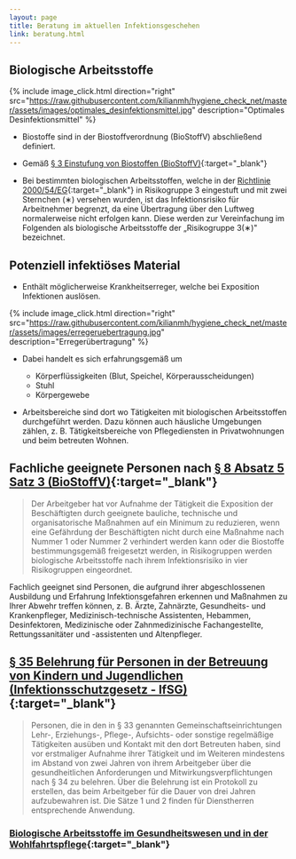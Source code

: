 ```yaml
---
layout: page
title: Beratung im aktuellen Infektionsgeschehen
link: beratung.html
---
```


## Biologische Arbeitsstoffe

{% include image_click.html direction="right" src="https://raw.githubusercontent.com/kilianmh/hygiene_check_net/master/assets/images/optimales_desinfektionsmittel.jpg" description="Optimales Desinfektionsmittel" %}


-   Biostoffe sind in der Biostoffverordnung (BioStoffV) abschließend definiert.

-   Gemäß [§ 3 Einstufung von Biostoffen (BioStoffV)](https://www.gesetze-im-internet.de/biostoffv_2013/__3.html){:target="_blank"}

-   Bei bestimmten biologischen Arbeitsstoffen, welche in der [Richtlinie 2000/54/EG](https://eur-lex.europa.eu/LexUriServ/LexUriServ.do?uri=OJ:L:2000:262:0021:0045:DE:PDF){:target="_blank"} in Risiko­gruppe 3 eingestuft und mit zwei Sternchen (&#8727;) versehen wurden, ist das Infektionsrisiko für Arbeitnehmer begrenzt, da eine Übertragung über den Luftweg normalerweise nicht erfolgen kann. Diese werden zur Vereinfachung im Folgenden als biologische Arbeitsstoffe der „Risikogruppe 3(&#8727;)" bezeichnet. 

## Potenziell infektiöses Material

- Enth&auml;lt m&ouml;glicherweise  Krankheitserreger, welche bei Exposition Infektionen ausl&ouml;sen.

{% include image_click.html direction="right" src="https://raw.githubusercontent.com/kilianmh/hygiene_check_net/master/assets/images/erregeruebertragung.jpg" description="Erreger&uuml;bertragung" %}

- Dabei handelt es sich erfahrungsgemäß um
  - Körperflüssigkeiten (Blut, Speichel, Körperausscheidungen)
  - Stuhl
  - Körpergewebe

- Arbeitsbereiche sind dort wo T&auml;tigkeiten mit biologischen Arbeitsstoffen durch­geführt werden. Dazu können auch häusliche Umgebungen z&auml;hlen, z. B. T&auml;tigkeits­bereiche von Pflegediensten in Privatwohnungen und beim betreuten Wohnen.

## Fachliche geeignete Personen nach [§ 8 Absatz 5 Satz 3 (BioStoffV)](https://www.gesetze-im-internet.de/biostoffv_2013/__8.html){:target="_blank"} 

> Der Arbeitgeber hat vor Aufnahme der Tätigkeit die Exposition der Beschäftigten durch geeignete bauliche, technische und organisatorische Maßnahmen auf ein Minimum zu reduzieren, wenn eine Gefährdung der Beschäftigten nicht durch eine Maßnahme nach Nummer 1 oder Nummer 2 verhindert werden kann oder die Biostoffe bestimmungsgemäß freigesetzt werden, in Risikogruppen werden biologische Arbeitsstoffe nach ihrem Infektionsrisiko in vier Risikogruppen eingeordnet.

Fachlich geeignet sind Personen, die aufgrund ihrer abgeschlossenen Ausbildung und Erfah­rung Infektionsgefahren erkennen und Maßnahmen zu Ihrer Abwehr treffen können, z. B. Ärzte, Zahnärzte, Gesundheits- und Krankenpfleger, Medizinisch-technische Assistenten, Hebammen, Desinfektoren, Medizinische oder Zahnmedizinische Fachangestellte, Rettungs­sanitäter und -assistenten und Altenpfleger.

## [§ 35 Belehrung für Personen in der Betreuung von Kindern und Jugendlichen (Infektionsschutzgesetz - IfSG)](https://www.gesetze-im-internet.de/ifsg/__35.html){:target="_blank"}

> Personen, die in den in § 33 genannten Gemeinschaftseinrichtungen Lehr-, Erziehungs-, Pflege-, Aufsichts- oder sonstige regelmäßige Tätigkeiten ausüben und Kontakt mit den dort Betreuten haben, sind vor erstmaliger Aufnahme ihrer Tätigkeit und im Weiteren mindestens im Abstand von zwei Jahren von ihrem Arbeitgeber über die gesundheitlichen Anforderungen und Mitwirkungsverpflichtungen nach § 34 zu belehren. Über die Belehrung ist ein Protokoll zu erstellen, das beim Arbeitgeber für die Dauer von drei Jahren aufzubewahren ist. Die Sätze 1 und 2 finden für Dienstherren entsprechende Anwendung.

### [Biologische Arbeitsstoffe im Gesundheitswesen und in der Wohlfahrtspflege](https://www.bgw-online.de/SharedDocs/Downloads/DE/Medientypen/DGUV_vorschrift-regel/TRBA250_Biologische-Arbeitsstoffe_bf_Download.pdf?__blob=publicationFile){:target="_blank"}
